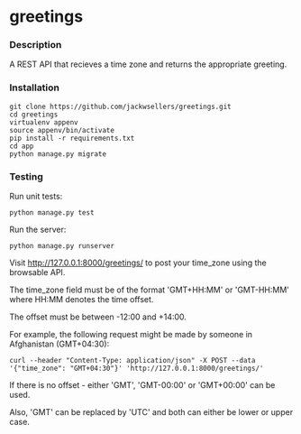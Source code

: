 # greetings
### Description
A REST API that recieves a time zone and returns the appropriate greeting.
### Installation
```
git clone https://github.com/jackwsellers/greetings.git
cd greetings
virtualenv appenv
source appenv/bin/activate
pip install -r requirements.txt
cd app
python manage.py migrate
```
### Testing
Run unit tests:
```
python manage.py test
```
Run the server:
```
python manage.py runserver
```
Visit http://127.0.0.1:8000/greetings/ to post your time_zone using the browsable API.

The time_zone field must be of the format 'GMT+HH:MM' or 'GMT-HH:MM' where HH:MM denotes the time offset.

The offset must be between -12:00 and +14:00.

For example, the following request might be made by someone in Afghanistan (GMT+04:30):
```
curl --header "Content-Type: application/json" -X POST --data '{"time_zone": "GMT+04:30"}' 'http://127.0.0.1:8000/greetings/'
```
If there is no offset - either 'GMT', 'GMT-00:00' or 'GMT+00:00' can be used.

Also, 'GMT' can be replaced by 'UTC' and both can either be lower or upper case.
